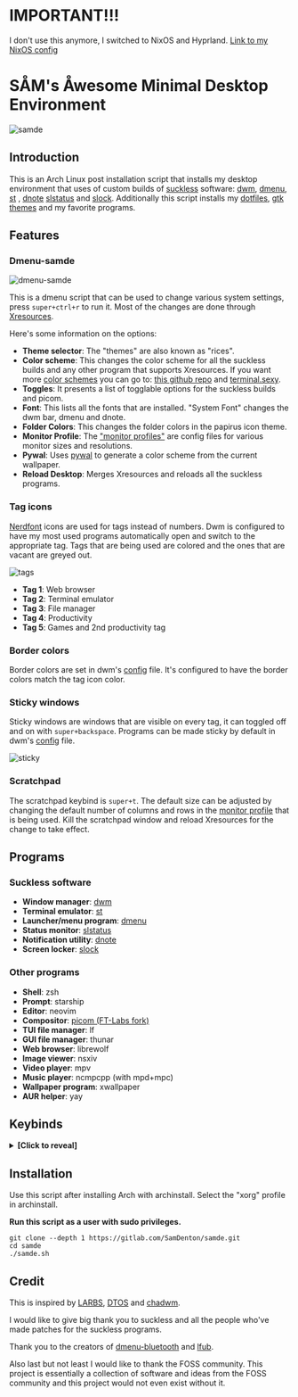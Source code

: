 # IMPORTANT!!!
I don't use this anymore, I switched to NixOS and Hyprland. [Link to my NixOS config](https://gitlab.com/SamDenton/lunix)
# SÅM's Åwesome Minimal Desktop Environment
![samde](https://gitlab.com/SamDenton/samde/-/raw/master/luna.jpg)

## Introduction
This is an Arch Linux post installation script that installs my desktop environment that uses of custom builds of [suckless](https://suckless.org) software: [dwm](https://gitlab.com/SamDenton/dwm), [dmenu](https://gitlab.com/SamDenton/dmenu), [st](https://gitlab.com/SamDenton/st) , [dnote](https://gitlab.com/SamDenton/dnote) [slstatus](https://gitlab.com/SamDenton/slstatus) and [slock](https://gitlab.com/SamDenton/slock). Additionally this script installs my [dotfiles](https://gitlab.com/SamDenton/dots), [gtk themes](https://gitlab.com/SamDenton/themes) and my favorite programs.

## Features

### Dmenu-samde
![dmenu-samde](https://gitlab.com/SamDenton/samde/-/raw/master/menu.png)

This is a dmenu script that can be used to change various system settings, press `super+ctrl+r` to run it. Most of the changes are done through [Xresources](https://gitlab.com/SamDenton/dots/-/tree/master/.config/samde).

Here's some information on the options:
- **Theme selector**: The "themes" are also known as "rices".
- **Color scheme**: This changes the color scheme for all the suckless builds and any other program that supports Xresources. If you want more [color schemes](https://gitlab.com/SamDenton/dots/-/tree/master/.config/samde/colorschemes) you can go to: [this github repo](https://github.com/janoamaral/Xresources-themes) and [terminal.sexy](https://terminal.sexy).
- **Toggles**: It presents a list of togglable options for the suckless builds and picom.
- **Font**: This lists all the fonts that are installed. "System Font" changes the dwm bar, dmenu and dnote.
- **Folder Colors**: This changes the folder colors in the papirus icon theme.
- **Monitor Profile**: The ["monitor profiles"](https://gitlab.com/SamDenton/dots/-/tree/master/.config/samde/profiles) are config files for various monitor sizes and resolutions.
- **Pywal**: Uses [pywal](https://github.com/dylanaraps/pywal) to generate a color scheme from the current wallpaper.
- **Reload Desktop**: Merges Xresources and reloads all the suckless programs.

### Tag icons
[Nerdfont](https://www.nerdfonts.com/) icons are used for tags instead of numbers. Dwm is configured to have my most used programs automatically open and switch to the appropriate tag. Tags that are being used are colored and the ones that are vacant are greyed out.

![tags](https://gitlab.com/SamDenton/samde/-/raw/master/tags.gif)

- **Tag 1**: Web browser
- **Tag 2**: Terminal emulator
- **Tag 3**: File manager
- **Tag 4**: Productivity
- **Tag 5**: Games and 2nd productivity tag

### Border colors
Border colors are set in dwm's [config](https://gitlab.com/SamDenton/dwm/-/blob/master/config.def.h) file. It's configured to have the border colors match the tag icon color.

### Sticky windows
Sticky windows are windows that are visible on every tag, it can toggled off and on with `super+backspace`. Programs can be made sticky by default in dwm's [config](https://gitlab.com/SamDenton/dwm/-/blob/master/config.def.h) file.

![sticky](https://gitlab.com/SamDenton/samde/-/raw/master/sticky.gif)

### Scratchpad
The scratchpad keybind is `super+t`. The default size can be adjusted by changing the default number of columns and rows in the [monitor profile](https://gitlab.com/SamDenton/dots/-/tree/master/.config/samde/profiles) that is being used. Kill the scratchpad window and reload Xresources for the change to take effect.

## Programs

### Suckless software
- **Window manager**: [dwm](https://gitlab.com/SamDenton/dwm)
- **Terminal emulator**: [st](https://gitlab.com/SamDenton/st)
- **Launcher/menu program**: [dmenu](https://gitlab.com/SamDenton/dmenu)
- **Status monitor**: [slstatus](https://gitlab.com/SamDenton/slstatus)
- **Notification utility**: [dnote](https://gitlab.com/SamDenton/dnote)
- **Screen locker**: [slock](https://gitlab.com/SamDenton/slock)

### Other programs
- **Shell**: zsh
- **Prompt**: starship
- **Editor**: neovim
- **Compositor**: [picom (FT-Labs fork)](https://github.com/FT-Labs/picom)
- **TUI file manager**: lf
- **GUI file manager**: thunar
- **Web browser**: librewolf
- **Image viewer**: nsxiv
- **Video player**: mpv
- **Music player**: ncmpcpp (with mpd+mpc)
- **Wallpaper program**: xwallpaper
- **AUR helper**: yay

## Keybinds
<details>
<summary><b>[Click to reveal]</b></summary>
<br>
The keys are arranged so that the window manager keys are (mostly) on the home and bottom row and the keys to launch programs are on the top row.

### Window manager keybinds
| Keybind                     | Action                                |
|-----------------------------|---------------------------------------|
| `super + a,s,d,f,g`         | switch tag                            |
| `super + shift + a,s,d,f,g` | move to tag                           |
| `super + ctrl + a,s,d,f,g`  | toggle tag view                       |
| `super + q`                 | exit program                          |
| `super + t`                 | scratchpad                            |
| `super + b`                 | toggle bar                            |
| `super + z`                 | toggle fullscreen                     |
| `super + space`             | toggle floating window                |
| `super + backspace`         | toggle sticky window                  |
| `super + tab`               | view previous tag                     |
| `super + j,k`               | switch window focus                   |
| `super + h,l`               | switch monitors                       |
| `super + shift + h,l`       | move window to monitor                |
| `super + shift + j,k`       | resize floating window                |
| `super + ctrl + h,j,k,l`    | move floating window                  |
| `super + alt + h,j,k,l`     | move floating window to corner        |
| `super + n,period`          | adjust window split (mfact)           |
| `super + m,comma`           | adjust number of master windows       |
| `super + ;`                 | switch master window                  |
| `super + 1,2,3`             | switch layouts (master,float,monacle) |
| `super + -,=`               | adjust gaps                           |
| `super + shift + =`         | sets gaps to 0                        |
| `super + 0`                 | view all tags                         |
| `super + shift + 0`         | make window visible on all tags       |
| `super + F5`                | reload Xresources colors              |

### Other keybinds
| Keybind                       | Action                  |
|-------------------------------|-------------------------|
| `super + enter`               | st                      |
| `super + shift + enter`       | st with tmux            |
| `super + w`                   | librewolf or brave      |
| `super + e`                   | thunar                  |
| `super + shift + e`           | lf                      |
| `super + control + e`         | dmenu-open              |
| `super + r`                   | dmenu\_run              |
| `super + ctrl + r`            | dmenu-samde             |
| `super + y,u,i,o,p`           | program launch script   |
| `super + Escape`              | power\_menu             |
| `super + shift + q`           | xkill                   |
| `super + control + q`         | dmenu\_kill             |
| `super + control + alt + q`   | restart dwm             |
| `super + delete`              | slock                   |
| `super + c`                   | picom toggle            |
| `super + control + b`         | dmenu-bluetooth         |
| `super + control + t`         | theme selector          |
| `super + control + c`         | color scheme selector   |
| `audio {mute,lower,raise}`    | adjust volume           |
| `shift + audio {lower,raise}` | adjust mpd volume       |
| `audio {prev,play,next}`      | mpc prev,toggle,next    |
| `super + shift + audio play`  | show current track(mpd) |
| `shift + audio {prev,next}`   | mpc seek(rewind,foward) |
| `brightness {down,up}`        | adjust brightness       |

</details>

## Installation
Use this script after installing Arch with archinstall. Select the "xorg" profile in archinstall.

**Run this script as a user with sudo privileges.**
```
git clone --depth 1 https://gitlab.com/SamDenton/samde.git
cd samde
./samde.sh
```

## Credit
This is inspired by [LARBS](https://larbs.xyz/), [DTOS](https://gitlab.com/dtos/dtos) and [chadwm](https://github.com/siduck/chadwm).

I would like to give big thank you to suckless and all the people who've made patches for the suckless programs.

Thank you to the creators of [dmenu-bluetooth](https://github.com/Layerex/dmenu-bluetooth) and [lfub](https://github.com/LukeSmithxyz/voidrice/blob/master/.local/bin/lfub).

Also last but not least I would like to thank the FOSS community. This project is essentially a collection of software and ideas from the FOSS community and this project would not even exist without it.
